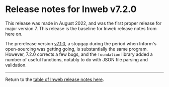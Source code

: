 # Release notes for Inweb v7.2.0

This release was made in August 2022, and was the first proper release for major
version 7. This release is the baseline for Inweb release notes from here on.

The prerelease version [v7.1.0](7-1-0.md), a stopgap during the period when
Inform's open-sourcing was getting going, is substantially the same program.
However, 7.2.0 corrects a few bugs, and the `foundation` library added a number
of useful functions, notably to do with JSON file parsing and validation.

<hr>

Return to the [table of Inweb release notes here](../version_history.md).
